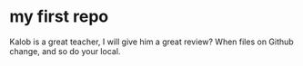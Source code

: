 # my first repo

Kalob is a great teacher, I will give him a great review? When files on Github change, and so do your local.
